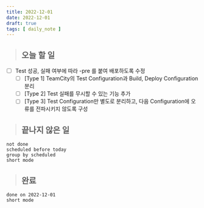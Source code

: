 ```yaml
---
title: 2022-12-01
date: 2022-12-01
draft: true
tags: [ daily_note ]
---
```


> ## 오늘 할 일
- [ ] Test 성공, 실패 여부에 따라 -pre 를 붙여 배포하도록 수정
	- [ ] [Type 1] TeamCity의 Test Configuration과 Build, Deploy Configuration 분리
	- [ ] [Type 2] Test 실패를 무시할 수 있는 기능 추가
	- [ ] [Type 3] Test Configuration만 별도로 분리하고, 다음 Configuration에 오류를 전파시키지 않도록 구성

> ## 끝나지 않은 일
```tasks
not done
scheduled before today
group by scheduled
short mode
```

> ## 완료
```tasks
done on 2022-12-01
short mode
```